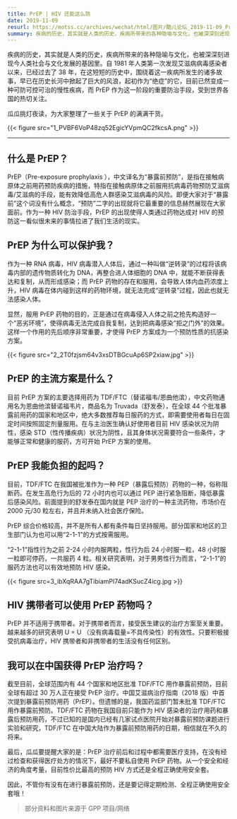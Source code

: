 ```yaml
---
title: PrEP | HIV 还能这么防 
date: 2019-11-09
resurl: https://motss.cc/archives/wechat/html/图片/酷儿论坛_2019-11-09_PrEPHIV 还能这么防
summary: 疾病的历史，其实就是人类的历史，疾病所带来的各种隐喻与文化，也被深深刻进现今人类社会与文化发展的基因里。
---
```


疾病的历史，其实就是人类的历史，疾病所带来的各种隐喻与文化，也被深深刻进现今人类社会与文化发展的基因里。自 1981 年人类第一次发现艾滋病病毒感染者以来，已经过去了 38 年，在这短短的历史中，围绕着这一疾病所发生的诸多故事，早已在历史长河中掀起了巨大的风浪，起初作为“绝症”的它，目前已然变成一种可防可控可治的慢性疾病，而 PrEP 作为这一阶段的重要防治手段，受到世界各国的热切关注。


瓜瓜挑灯夜读，为大家整理了一些关于 PrEP 的满满干货。 

{{< figure src="1_PVBF6VoP48zq52EgicYVpmQC2fkcsA.png" >}}

---

## 什么是 PrEP？

PrEP（Pre-exposure prophylaxis ），中文译名为“暴露前预防”，是指在接触病原体之前用药预防疾病的措施，特指在接触病原体之前服用抗病毒药物预防艾滋病毒/艾滋病的手段，能有效降低高危人群感染艾滋病毒的风险。即便大家对于“暴露前”这个词没有什么概念，“预防”二字的出现就将它最重要的信息赫然展现在大家面前。作为一种 HIV 防治手段，PrEP 的出现使得人类通过药物达成对 HIV 的预防这一看似很未来的事情拉进了我们生活的现实。

## PrEP 为什么可以保护我？

作为一种 RNA 病毒，HIV 病毒潜入人体后，通过一种叫做“逆转录”的过程将该病毒内部的遗传物质转化为 DNA，再整合进人体细胞的 DNA 中，就能不断获得表达和复制，从而形成感染；而 PrEP 药物的存在和服用，会导致人体内血药浓度上升，HIV 病毒在体内碰到这样的药物环境，就无法完成“逆转录”过程，因此也就无法感染人体。

显然，服用 PrEP 药物的目的，正是通过在病毒侵入人体之前之抢先构造好一个“恶劣环境”，使得病毒无法完成自我复制，达到把病毒感染“拒之门外”的效果。这样一个作用的先后顺序非常重要，才使得 PrEP 方案成为一个预防性质的抗感染方案。

{{< figure src="2_2T0fzjsm64v3xsDTBGcuAp6SP2xiaw.jpg" >}}

## PrEP 的主流方案是什么？

目前 PrEP 方案的主要选择用药为 TDF/FTC（替诺福韦/恩曲他滨），中文药物通用名为恩曲他滨替诺福韦片，商品名为 Truvada（舒发泰），在全球 44 个批准暴露前用药的国家和地区中，绝大多数推荐每日服药的方式，即需要使用者每日在固定时间按照固定剂量服用。在与主治医生确认好使用者目前 HIV 感染状况为阴性，感染 STD（性传播疾病）状况为阴性，且其身体状况需要符合一些条件，才能够正常和健康的服药，方可开始 PrEP 方案的使用。

## PrEP 我能负担的起吗？

目前，TDF/FTC 在我国被批准作为一种 PEP（暴露后预防）药物的一种，俗称阻断药。在发生高危行为后的 72 小时内也可以通过 PEP 进行紧急阻断，降低暴露后感染风险。前面提到的舒发泰在国内就是 PEP 治疗的一种主流药物，市场价在 2000 元/30 粒左右，并且并未纳入社会医疗保险。

PrEP 综合价格较高，并不是所有人都有条件每日坚持服用。部分国家和地区的卫生部门认为也可以用“2-1-1”的方式按需服用。

“2-1-1”指性行为之前 2-24 小时内服两粒，性行为后 24 小时服一粒，48 小时服一粒即可停药，一共服药 4 粒。相关研究表明，对于男男性行为而言，“2-1-1”的服药方法也可以有效地预防 HIV 感染。

{{< figure src=3_ibXqRAA7gTibiamPl74adKSucZ4icg.jpg >}}

## HIV 携带者可以使用 PrEP 药物吗？

PrEP 并不适用于携带者。对于携带者而言，接受医生建议的治疗方案至关重要。越来越多的研究表明 U = U （没有病毒载量=不具传染性）的有效性。只要积极接受抗病毒治疗，HIV 携带者和非携带者的生活没有任何区别。

## 我可以在中国获得 PrEP 治疗吗？

截至目前，全球范围内有 44 个国家和地区批准 TDF/FTC 用作暴露前预防，目前全球有超过 30 万人正在接受 PrEP 治疗。中国艾滋病治疗指南（2018 版）中首次提到暴露前预防用药（PrEP）。但遗憾的是，我国药监部门暂未批准 TDF/FTC 用作暴露前预防。TDF/FTC 药物在我国目前只能作为 HIV 感染者的治疗用药和暴露后预防用药，不过已知的是国内已经有几家试点医院开始对暴露前预防课题进行实验和研究，TDF/FTC 在中国大陆作为暴露前预防用药的日期，相信就在不久的将来。

最后，瓜瓜要提醒大家的是：PrEP 治疗前后和过程中都需要医疗支持，在没有经过检查和获得医疗处方的情况下，最好不要私自使用 PrEP 药物。从一个安全和经济的角度考量，目前性价比最高的预防 HIV 方式还是全程正确使用安全套。

因此，不管你有没有在进行暴露前预防，还是要记得定期检测、全程正确使用安全套哦！

> 部分资料和图片来源于 GPP 项目/网络